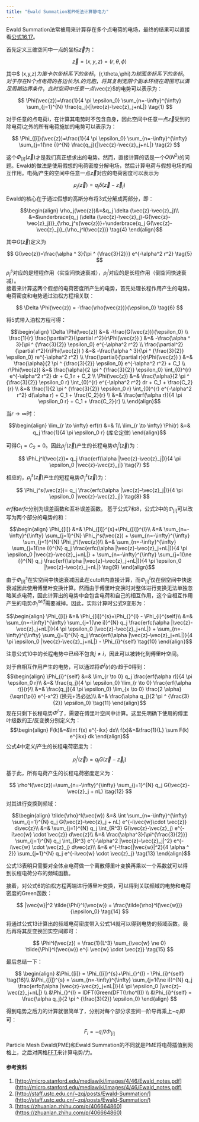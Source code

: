 ```yaml
---
title: "Ewald Summation和PME法计算静电力"
---
```


<script async src="https://cdn.jsdelivr.net/npm/mathjax@3/es5/tex-chtml.js" id="MathJax-script"></script>
<script>
MathJax = {
  tex: {
    inlineMath: [['$', '$'],['\$', '\$']]
  }
};
</script>

Ewald Summation法常被用来计算存在多个点电荷的电场，最终的结果可以直接看[公式16,17](#summary)。

首先定义三维空间中一点的坐标$\vec{z}$为：

$$
\vec{z}=(x,y,z)=(r,\theta,\phi)
$$

其中$ (x,y,z)$为笛卡尔坐标系下的坐标，$(r,\theta,\phi)$为球面坐标系下的坐标。对于存在$N$个点电荷的各边长为$L$的元胞，将其复制无限个副本环绕在周围可以满足周期边界条件，此时空间中任意一点$\vec{z}$的电势可以表示为：

$$
\Phi(\vec{z})=\frac{1}{4 \pi \epsilon_0} \sum_{n=-\infty}^{\infty} \sum_{j=1}^{N} \frac{q_j}{|\vec{z}-\vec{z}_j+nL|} \tag{1}
$$

对于任意的点电荷$i$，在计算其电势时不包含自身，因此空间中任意一点$\vec{z}$受到的除电荷$i$之外的所有电荷施加的电势可以表示为：

$$
\Phi_{[i]}(\vec{z})=\frac{1}{4 \pi \epsilon_0} \sum_{n=-\infty}^{\infty} \sum_{j=1(\ne i)}^{N} \frac{q_j}{|\vec{z}-\vec{z}_j+nL|} \tag{2}
$$

这个$\Phi_{[i]}(\vec{z})$才是我们真正想求出的电势。然而，直接计算的话是一个$O(N^2)$的问题。Ewald的做法是使用假想的电荷密度分解电场，然后计算电荷与假想电场的相互作用。电荷$j$产生的空间中任意一点$\vec{z}$对应的电荷密度可以表示为

$$
\rho_j(\vec{z})=q_j \delta (\vec{z}-\vec{z}_j) \tag{3}
$$

Ewald的核心在于通过假想的高斯分布将3式分解成两部分，即：

$$\begin{align}
\rho_j(\vec{z})&=&q_j \delta (\vec{z}-\vec{z}_j)\\
&=&\underbrace{q_j (\delta (\vec{z}-\vec{z}_j)-G(\vec{z}-\vec{z}_j))}_{\rho_j^s(\vec{z})}+\underbrace{q_j G(\vec{z}-\vec{z}_j)}_{\rho_j^l(\vec{z})}
 \tag{4}
\end{align}$$

其中$G(\vec{z})$定义为

$$
G(\vec{z})=\frac{\alpha ^ 3}{\pi ^ {\frac{3}{2}}} e^{-\alpha^2 r^2} \tag{5}
$$

$\rho_j^s$对应的是短程作用（实空间快速衰减），$\rho_j^l$对应的是长程作用（倒空间快速衰减）。
<br>
接着来计算这两个假想的电荷密度所产生的电势，首先处理长程作用产生的电势。电荷密度和电势通过泊松方程相关联：

$$
\Delta \Phi(\vec{z}) = -\frac{\rho(\vec{z})}{\epsilon_0} \tag{6}
$$

将5式带入泊松方程可得：

$$\begin{align}
\Delta \Phi(\vec{z}) &=& -\frac{G(\vec{z})}{\epsilon_0} \\
\frac{1}{r} \frac{\partial^2}{\partial r^2}(r\Phi(\vec{z}) ) &=& -\frac{\alpha ^ 3}{\pi ^ {\frac{3}{2}} \epsilon_0} e^{-\alpha^2 r^2} \\
\frac{\partial^2}{\partial r^2}(r\Phi(\vec{z}) ) &=& -\frac{\alpha ^ 3}{\pi ^ {\frac{3}{2}} \epsilon_0} re^{-\alpha^2 r^2} \\
\frac{\partial}{\partial r}(r\Phi(\vec{z}) ) &=& \frac{\alpha}{2 \pi ^ {\frac{3}{2}} \epsilon_0} e^{-\alpha^2 r^2} + C_1 \\
r\Phi(\vec{z}) &=& \frac{\alpha}{2 \pi ^ {\frac{3}{2}} \epsilon_0} \int_{0}^{r} e^{-\alpha^2 r^2} dr + C_1 r + C_2 \\
\Phi(\vec{z}) &=& \frac{\alpha}{2 \pi ^ {\frac{3}{2}} \epsilon_0 r} \int_{0}^{r} e^{-\alpha^2 r^2} dr + C_1 + \frac{C_2}{r} \\
 &=& \frac{1}{2  \pi ^ {\frac{3}{2}} \epsilon_0 r} \int_{0}^{r} e^{-\alpha^2 r^2} d(\alpha r) + C_1 + \frac{C_2}{r} \\
 &=& \frac{erf(\alpha r)}{4  \pi \epsilon_0 r}  + C_1 + \frac{C_2}{r} \\
\end{align}$$

当$r \to \infty$时：

$$\begin{align}
\lim_{r \to \infty} erf(r) &=& 1\\
\lim_{r \to \infty} \Phi(r) &=& q_j \frac{1}{4  \pi \epsilon_0 r} (库仑定律)
\end{align}$$

可得$C_1=C_2=0$。因此$\rho_j^l(\vec{z})$产生的长程电势$\Phi_j^l(\vec{z})$为：

$$
\Phi_j^l(\vec{z})= q_j \frac{erf(\alpha |\vec{z}-\vec{z}_j|)}{4  \pi \epsilon_0 |\vec{z}-\vec{z}_j|} \tag{7}
$$

相应的，$\rho_j^s(\vec{z})$产生的短程电势$\Phi_j^s(\vec{z})$为：

$$
\Phi_j^s(\vec{z})= q_j \frac{erfc(\alpha |\vec{z}-\vec{z}_j|)}{4  \pi \epsilon_0 |\vec{z}-\vec{z}_j|}  \tag{8}
$$

$erf$和$erfc$分别为误差函数和互补误差函数。
基于公式7和8，公式2中的$\Phi_{[i]}$可以改写为两个部分的电势的和：

$$\begin{align}
\Phi_{[i]} &=& \Phi_{[i]}^{s}+\Phi_{[i]}^{l}\\
&=& \sum_{n=-\infty}^{\infty} \sum_{j=1}^{N} \Phi_j^s(\vec{z}) + \sum_{n=-\infty}^{\infty} \sum_{j=1}^{N} \Phi_j^l(\vec{z})\\
&=& \sum_{n=-\infty}^{\infty} \sum_{j=1(\ne i)}^{N} q_j \frac{erfc(\alpha |\vec{z}-\vec{z}_j+nL|)}{4  \pi \epsilon_0 |\vec{z}-\vec{z}_j+nL|} + \sum_{n=-\infty}^{\infty} \sum_{j=1(\ne i)}^{N} q_j \frac{erf(\alpha |\vec{z}-\vec{z}_j+nL|)}{4  \pi \epsilon_0 |\vec{z}-\vec{z}_j+nL|} \tag{9}
\end{align}$$

由于$\Phi_{[i]}^{s}$在实空间中快速衰减因此在cutoff内直接计算，而$\Phi_{[i]}^{l}$仅在倒空间中快速衰减因此使用傅里叶变换计算。然而由于傅里叶变换时对整体进行变换无法单独忽略某点电荷，因此计算出的电势中会包含电荷和自己的相互作用，这个自相互作用产生的电势$\Phi_{i}^{self}$需要减掉。因此，实际计算时公式9变形为：

$$\begin{align}
\Phi_{[i]} &=& \Phi_{[i]}^{s}+\Phi_{}^{l} - \Phi_{i}^{self}\\
&=& \sum_{n=-\infty}^{\infty} \sum_{j=1(\ne i)}^{N} q_j \frac{erfc(\alpha |\vec{z}-\vec{z}_j+nL|)}{4  \pi \epsilon_0 |\vec{z}-\vec{z}_j+nL|} + \sum_{n=-\infty}^{\infty} \sum_{j=1}^{N} q_j \frac{erf(\alpha |\vec{z}-\vec{z}_j+nL|)}{4  \pi \epsilon_0 |\vec{z}-\vec{z}_j+nL|}  - \Phi_{i}^{self} \tag{10}
\end{align}$$

注意公式10中的长程电势中已经不包含$j \ne i$，因此可以被转化到傅里叶空间。

对于自相互作用产生的电势，可以通过将$\Phi_{}^{l}(r)$的$r$趋于$0$得到：
$$\begin{align}
\Phi_{i}^{self} &=& \lim_{r \to 0} q_j \frac{erf(\alpha r)}{4 \pi \epsilon_0 r}\\
&=& \frac{q_j}{4 \pi \epsilon_0} \lim_{r \to 0} \frac{erf(\alpha r)}{r}\\
&=& \frac{q_j}{4 \pi \epsilon_0} \lim_{x \to 0} \frac{2 \alpha}{\sqrt{\pi}} e^{-x^2} (换元+洛必达)\\
&=& \frac{\alpha q_j}{2 \pi ^ {\frac{3}{2}} \epsilon_0}  \tag{11}
\end{align}$$
现在只剩下长程电势$\Phi_{}^{l}$了，需要在傅里叶空间中计算。这里先明确下使用的傅里叶级数的正/反变换分别定义为：
$$\begin{align}
F(k)&=&\int f(x) e^{-ikx} dx\\
f(x)&=&\frac{1}{L} \sum F(k) e^{ikx} dk 
\end{align}$$
公式4中定义$j$产生的长程电荷密度为：

$$
\rho_j^l(\vec{z})=q_j G(\vec{z}-\vec{z}_j)
$$

基于此，所有电荷产生的长程电荷密度定义为：

$$
\rho^l(\vec{z})=\sum_{n=-\infty}^{\infty} \sum_{j=1}^{N} q_j G(\vec{z}-\vec{z}_j + nL) \tag{12}
$$ 

对其进行变换到频域：

$$\begin{align}
\tilde{\rho}^l(\vec{w}) &=& \int \sum_{n=-\infty}^{\infty} \sum_{j=1}^{N} q_j G(\vec{z}-\vec{z}_j + nL) e^{-i\vec{w}\cdot \vec{z}} d\vec{z}\\
&=& \sum_{j=1}^{N} q_j  \int_{R^3}   G(\vec{z}-\vec{z}_j) e^{-i\vec{w} \cdot \vec{z}} d\vec{z}\\
&=& \frac{\alpha^3}{\pi^{\frac{3}{2}}} \sum_{j=1}^{N} q_j  \int_{R^3}   e^{-\alpha^2 |\vec{z}-\vec{z}_j|^2} e^{-i\vec{w} \cdot \vec{z}_j} d\vec{z}\\
&=& e^{-\frac{|\vec{w}|^2}{4 \alpha ^ 2}} \sum_{j=1}^{N} q_j e^{-i\vec{w} \cdot \vec{z}_j} \tag{13}
\end{align}$$

公式13表明只需要对全体点电荷做一个离散傅里叶变换再乘以一个系数就可以得到长程电荷分布的频域函数。

接着，对公式6的泊松方程两端进行傅里叶变换，可以得到关联频域的电势和电荷密度的Green函数：

$$
|\vec{w}|^2  \tilde{\Phi}^l(\vec{w}) = \frac{\tilde{\rho}^l(\vec{w})}{\epsilon_0} \tag{14}
$$

将通过公式13计算出的频域电荷密度带入公式14就可以得到电势的频域函数。最后再将其反变换回实空间即可：

$$
\Phi^l(\vec{z}) = \frac{1}{L^3} \sum_{\vec{w} \ne 0} \tilde{\Phi}^l(\vec{w}) e^{i \vec{w} \cdot \vec{z}} \tag{15}
$$


最后总结一下：
<a name="summary"></a>

$$
\begin{align}
&\Phi_{[i]} = \Phi_{[i]}^{s}+\Phi_{}^{l} - \Phi_{i}^{self} \tag{16}\\ 
&\Phi_{[i]}^{s} = \sum_{n=-\infty}^{\infty} \sum_{j=1(\ne i)}^{N} q_j \frac{erfc(\alpha |\vec{z}-\vec{z}_j+nL|)}{4  \pi \epsilon_0 |\vec{z}-\vec{z}_j+nL|} \\
&\Phi_{}^{l} = IDFT(Green(DFT(\rho^l))) \\
&\Phi_{i}^{self} = \frac{\alpha q_j}{2 \pi ^ {\frac{3}{2}} \epsilon_0}
\end{align} 
$$

得到电势之后力的计算就很简单了，分别对每个部分求空间一阶导再乘上$-q_i$即可：

$$
F_i = -q_i \nabla \Phi_{[i]} \tag{17}
$$


Particle Mesh Ewald(PME)和Ewald Summation的不同就是PME将电荷插值到网格上，之后对网格[FFT](http://www.jooooow.com/article/36)来计算电势/力。

#### 参考资料

1. [http://micro.stanford.edu/mediawiki/images/4/46/Ewald_notes.pdf](http://micro.stanford.edu/mediawiki/images/4/46/Ewald_notes.pdf)
2. [http://staff.ustc.edu.cn/~zqj/posts/Ewald-Summation/](http://staff.ustc.edu.cn/~zqj/posts/Ewald-Summation/)
3. [https://zhuanlan.zhihu.com/p/406664860](https://zhuanlan.zhihu.com/p/406664860)
